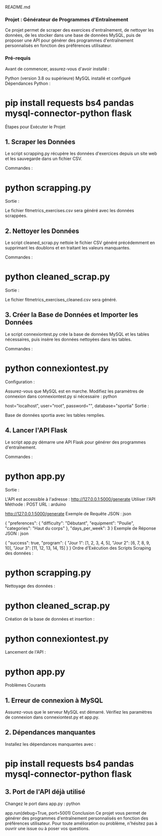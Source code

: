 README.md
### Projet : Générateur de Programmes d'Entraînement
Ce projet permet de scraper des exercices d'entraînement, de nettoyer les données, de les stocker dans une base de données MySQL, puis de proposer une API pour générer des programmes d'entraînement personnalisés en fonction des préférences utilisateur.

### Pré-requis
Avant de commencer, assurez-vous d'avoir installé :

Python (version 3.8 ou supérieure)
MySQL installé et configuré
Dépendances Python :


# pip install requests bs4 pandas mysql-connector-python flask
Étapes pour Exécuter le Projet
## 1. Scraper les Données
Le script scrapping.py récupère les données d'exercices depuis un site web et les sauvegarde dans un fichier CSV.

Commandes :



# python scrapping.py
Sortie :

Le fichier fitmetrics_exercises.csv sera généré avec les données scrappées.
## 2. Nettoyer les Données
Le script cleaned_scrap.py nettoie le fichier CSV généré précédemment en supprimant les doublons et en traitant les valeurs manquantes.

Commandes :



# python cleaned_scrap.py
Sortie :

Le fichier fitmetrics_exercises_cleaned.csv sera généré.
## 3. Créer la Base de Données et Importer les Données
Le script connexiontest.py crée la base de données MySQL et les tables nécessaires, puis insère les données nettoyées dans les tables.

Commandes :



# python connexiontest.py
Configuration :

Assurez-vous que MySQL est en marche.
Modifiez les paramètres de connexion dans connexiontest.py si nécessaire :
python

host="localhost",
user="root",
password="",
database="sportia"
Sortie :

Base de données sportia avec les tables remplies.
## 4. Lancer l'API Flask
Le script app.py démarre une API Flask pour générer des programmes d'entraînement.

Commandes :



# python app.py
Sortie :

L'API est accessible à l'adresse : http://127.0.0.1:5000/generate
Utiliser l'API
Méthode : POST
URL :
arduino

http://127.0.0.1:5000/generate
Exemple de Requête JSON :
json

{
    "preferences": {
        "difficulty": "Débutant",
        "equipment": "Poulie",
        "categories": "Haut du corps"
    },
    "days_per_week": 3
}
Exemple de Réponse JSON :
json

{
    "success": true,
    "program": {
        "Jour 1": [1, 2, 3, 4, 5],
        "Jour 2": [6, 7, 8, 9, 10],
        "Jour 3": [11, 12, 13, 14, 15]
    }
}
Ordre d'Exécution des Scripts
Scraping des données :



# python scrapping.py
Nettoyage des données :



# python cleaned_scrap.py
Création de la base de données et insertion :



# python connexiontest.py
Lancement de l'API :



# python app.py
Problèmes Courants
## 1. Erreur de connexion à MySQL
Assurez-vous que le serveur MySQL est démarré.
Vérifiez les paramètres de connexion dans connexiontest.py et app.py.
## 2. Dépendances manquantes
Installez les dépendances manquantes avec :


# pip install requests bs4 pandas mysql-connector-python flask

## 3. Port de l'API déjà utilisé
Changez le port dans app.py :
python

app.run(debug=True, port=5001)
Conclusion
Ce projet vous permet de générer des programmes d'entraînement personnalisés en fonction des préférences utilisateur. Pour toute amélioration ou problème, n'hésitez pas à ouvrir une issue ou à poser vos questions.

